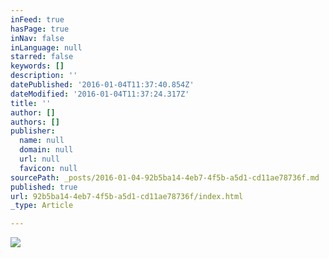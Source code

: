 ```yaml
---
inFeed: true
hasPage: true
inNav: false
inLanguage: null
starred: false
keywords: []
description: ''
datePublished: '2016-01-04T11:37:40.854Z'
dateModified: '2016-01-04T11:37:24.317Z'
title: ''
author: []
authors: []
publisher:
  name: null
  domain: null
  url: null
  favicon: null
sourcePath: _posts/2016-01-04-92b5ba14-4eb7-4f5b-a5d1-cd11ae78736f.md
published: true
url: 92b5ba14-4eb7-4f5b-a5d1-cd11ae78736f/index.html
_type: Article

---
```

![](https://the-grid-user-content.s3-us-west-2.amazonaws.com/06665b08-47c2-4987-9dab-b85fb90ba985.jpg)